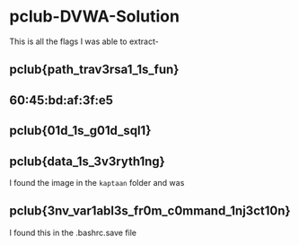 # pclub-DVWA-Solution

This is all the flags I was able to extract-

## pclub{path_trav3rsa1_1s_fun}

## 60:45:bd:af:3f:e5

## pclub{01d_1s_g01d_sql1}


## pclub{data_1s_3v3ryth1ng}
I found the image in the `kaptaan` folder and was

## pclub{3nv_var1abl3s_fr0m_c0mmand_1nj3ct10n}
I found this in the .bashrc.save file